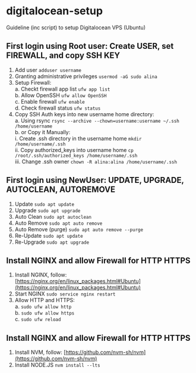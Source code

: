 # digitalocean-setup
Guideline (inc script) to setup Digitalocean VPS (Ubuntu)

## First login using Root user: Create USER, set FIREWALL, and copy SSH KEY
1. Add user `adduser username`
2. Granting administrative privileges `usermod -aG sudo alina`
3. Setup Firewall:  
  a. Checkt firewall app list `ufw app list`  
  b. Allow OpenSSH `ufw allow OpenSSH`  
  c. Enable firewall `ufw enable`  
  d. Check firewall status `ufw status`
4. Copy SSH Auth keys into new username home directory:  
  a. Using rsync `rsync --archive --chown=username:username ~/.ssh /home/username`  
  b. or Copy it Manually:  
    i. Create .ssh directory in the username home `mkdir /home/username/.ssh`  
    ii. Copy authorized_keys into username home `cp /root/.ssh/authorized_keys /home/username/.ssh`  
    iii. Change .ssh owner `chown -R alina:alina /home/username/.ssh`

## First login using NewUser: UPDATE, UPGRADE, AUTOCLEAN, AUTOREMOVE
1. Update `sudo apt update`
2. Upgrade `sudo apt upgrade`
3. Auto Clean `sudo apt autoclean`
4. Auto Remove `sudo apt auto remove`
5. Auto Remove (purge) `sudo apt auto remove --purge`
6. Re-Update `sudo apt update`
7. Re-Upgrade `sudo apt upgrade`

## Install NGINX and allow Firewall for HTTP HTTPS
1. Install NGINX, follow: [https://nginx.org/en/linux_packages.html#Ubuntu](https://nginx.org/en/linux_packages.html#Ubuntu)
2. Start NGINX `sudo service nginx restart`
2. Allow HTTP and HTTPS:  
  a. `sudo ufw allow http`  
  b. `sudo ufw allow https`  
  c. `sudo ufw reload`

## Install NGINX and allow Firewall for HTTP HTTPS
1. Install NVM, follow: [https://github.com/nvm-sh/nvm](https://github.com/nvm-sh/nvm)
2. Install NODE.JS `nvm install --lts`
